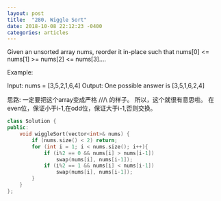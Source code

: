 ```yaml
---
layout: post
title:  "280. Wiggle Sort"
date: 2018-10-08 22:12:23 -0400
categories: articles
---
```


Given an unsorted array nums, reorder it in-place such that nums[0] <= nums[1] >= nums[2] <= nums[3]....

Example:

Input: nums = [3,5,2,1,6,4]
Output: One possible answer is [3,5,1,6,2,4]

思路:
一定要把这个array变成严格 /\/\/\ 的样子。
所以，这个就很有意思啦。
在even位，保证小于i-1,在odd位，保证大于i-1,否则交换。
```c++
class Solution {
public:
    void wiggleSort(vector<int>& nums) {
        if (nums.size() < 2) return;
        for (int i = 1; i < nums.size(); i++){
            if (i%2 == 0 && nums[i] > nums[i-1])
                swap(nums[i], nums[i-1]);
            if (i%2 == 1 && nums[i] < nums[i-1])
                swap(nums[i], nums[i-1]);
        }
    }
};
```